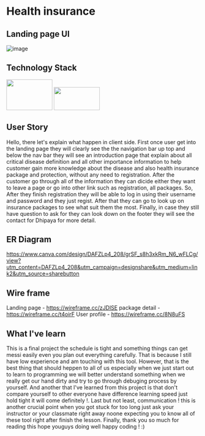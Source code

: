 # Health insurance

##  Landing page UI
![image](https://user-images.githubusercontent.com/101511565/213957553-acd83a45-9580-4398-8ee7-c8b47ed021d8.png)

##  Technology Stack
<p float="left">
  <img src="https://www.datocms-assets.com/45470/1631110818-logo-react-js.png" width="120px" height="80px" />  
  <img src="https://cdn.mos.cms.futurecdn.net/252USFwhUaVeFm664hWzFA.jpg" width="120px" height="60px" />
</p>

## User Story
  Hello, there let's explain what happen in client side. First once user get into the landing page they will clearly see the the navigation bar up top
  and below the nav bar they will see an introduction page that explain about all critical disease definition and all other importance information 
  to help customer gain more knowledge about the disease and also health insurance package and protection, without any need to registration. After the customer 
  go through all of the information they can dicide either they want to leave a page or go into other link such as registration, all packages. So, After they finish
  registration they will be able to log in using their username and password and they just regist. After that they can go to look up on insurance packages to see
  what suit them the most. Finally, in case they still have question to ask for they can look down on the footer they will see the contact for Dhipaya for more detail.

## ER Diagram 
   https://www.canva.com/design/DAFZLp4_208/grSF_s8h3xkRm_N6_wFLCg/view?utm_content=DAFZLp4_208&utm_campaign=designshare&utm_medium=link2&utm_source=sharebutton
## Wire frame
  Landing page - https://wireframe.cc/zJDlSE
  package detail - https://wireframe.cc/t4oirF
  User profile - https://wireframe.cc/8N8uFS
  
## What I've learn 
  This is a final project the schedule is tight and something things can get messi easily even you plan out everything carefully. That is because I still have low 
  experience and am touching with this tool. However, that is the best thing that should heppen to all of us especially when we just start out to learn to programming
  we will better understand something when we really get our hand dirty and try to go through debuging process by yourself. And another that I've learned from this 
  project is that don't compare yourself to other everyone have difference learning speed just hold tight it will come definitely !. Last but not least, communication !
  this is another crucial point when you got stuck for too long just ask your instructor or your classmate right away noone expecting you to know all of these tool
  right after finish the lesson. Finally, thank you so much for reading this hope youguys doing well happy coding ! :)
  
  
